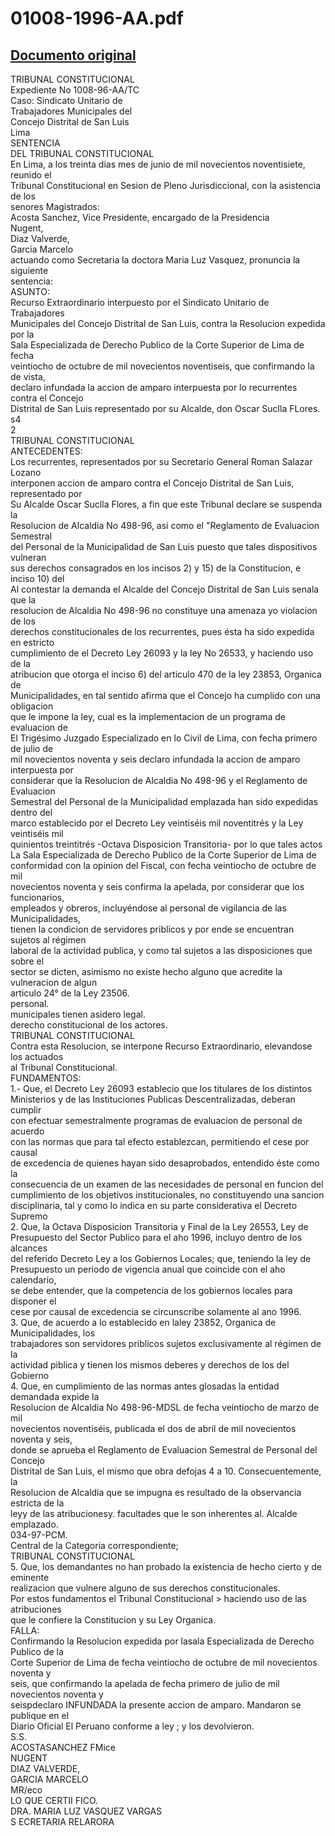 
01008-1996-AA.pdf
=================
  
[Documento original](https://tc.gob.pe/jurisprudencia/1997/01008-1996-AA.pdf)  
---  
TRIBUNAL CONSTITUCIONAL  
Expediente No 1008-96-AA/TC  
Caso: Sindicato Unitario de  
Trabajadores Municipales del  
Concejo Distrital de San Luis  
Lima  
SENTENCIA  
DEL TRIBUNAL CONSTITUCIONAL  
En Lima, a los treinta dias mes de junio de mil novecientos noventisiete, reunido el  
Tribunal Constitucional en Sesion de Pleno Jurisdiccional, con la asistencia de los  
senores Magistrados:  
Acosta Sanchez, Vice Presidente, encargado de la Presidencia  
Nugent,  
Diaz Valverde,  
Garcia Marcelo  
actuando como Secretaria la doctora Maria Luz Vasquez, pronuncia la siguiente  
sentencia:  
ASUNTO:  
Recurso Extraordinario interpuesto por el Sindicato Unitario de Trabajadores  
Municipales del Concejo Distrital de San Luis, contra la Resolucion expedida por la  
Sala Especializada de Derecho Publico de la Corte Superior de Lima de fecha  
veintiocho de octubre de mil novecientos noventiseis, que confirmando la de vista,  
declaro infundada la accion de amparo interpuesta por lo recurrentes contra el Concejo  
Distrital de San Luis representado por su Alcalde, don Oscar Suclla FLores.  
s4  
2  
TRIBUNAL CONSTITUCIONAL  
ANTECEDENTES:  
Los recurrentes, representados por su Secretario General Roman Salazar Lozano  
interponen accion de amparo contra el Concejo Distrital de San Luis, representado por  
Su Alcalde Oscar Suclla Flores, a fin que este Tribunal declare se suspenda la  
Resolucion de Alcaldia No 498-96, asi como el "Reglamento de Evaluacion Semestral  
del Personal de la Municipalidad de San Luis puesto que tales dispositivos vulneran  
sus derechos consagrados en los incisos 2) y 15) de la Constitucion, e inciso 10) del  
Al contestar la demanda el Alcalde del Concejo Distrital de San Luis senala que la  
resolucion de Alcaldia No 498-96 no constituye una amenaza yo violacion de los  
derechos constitucionales de los recurrentes, pues ésta ha sido expedida en estricto  
cumplimiento de el Decreto Ley 26093 y la ley No 26533, y haciendo uso de la  
atribucion que otorga el inciso 6) del articulo 470 de la ley 23853, Organica de  
Municipalidades, en tal sentido afirma que el Concejo ha cumplido con una obligacion  
que le impone la ley, cual es la implementacion de un programa de evaluacion de  
El Trigésimo Juzgado Especializado en lo Civil de Lima, con fecha primero de julio de  
mil novecientos noventa y seis declaro infundada la accion de amparo interpuesta por  
considerar que la Resolucion de Alcaldia No 498-96 y el Reglamento de Evaluacion  
Semestral del Personal de la Municipalidad emplazada han sido expedidas dentro del  
marco establecido por el Decreto Ley veintiséis mil noventitrés y la Ley veintiséis mil  
quinientos treintitrés -Octava Disposicion Transitoria- por lo que tales actos  
La Sala Especializada de Derecho Publico de la Corte Superior de Lima de  
conformidad con la opinion del Fiscal, con fecha veintiocho de octubre de mil  
novecientos noventa y seis confirma la apelada, por considerar que los funcionarios,  
empleados y obreros, incluyéndose al personal de vigilancia de las Municipalidades,  
tienen la condicion de servidores priblicos y por ende se encuentran sujetos al régimen  
laboral de la actividad publica, y como tal sujetos a las disposiciones que sobre el  
sector se dicten, asimismo no existe hecho alguno que acredite la vulneracion de algun  
articulo 24° de la Ley 23506.  
personal.  
municipales tienen asidero legal.  
derecho constitucional de los actores.  
TRIBUNAL CONSTITUCIONAL  
Contra esta Resolucion, se interpone Recurso Extraordinario, elevandose los actuados  
al Tribunal Constitucional.  
FUNDAMENTOS:  
1.- Que, el Decreto Ley 26093 establecio que los titulares de los distintos  
Ministerios y de las Instituciones Publicas Descentralizadas, deberan cumplir  
con efectuar semestralmente programas de evaluacion de personal de acuerdo  
con las normas que para tal efecto establezcan, permitiendo el cese por causal  
de excedencia de quienes hayan sido desaprobados, entendido éste como la  
consecuencia de un examen de las necesidades de personal en funcion del  
cumplimiento de los objetivos institucionales, no constituyendo una sancion  
disciplinaria, tal y como lo indica en su parte considerativa el Decreto Supremo  
2. Que, la Octava Disposicion Transitoria y Final de la Ley 26553, Ley de  
Presupuesto del Sector Publico para el aho 1996, incluyo dentro de los alcances  
del referido Decreto Ley a los Gobiernos Locales; que, teniendo la ley de  
Presupuesto un periodo de vigencia anual que coincide con el aho calendario,  
se debe entender, que la competencia de los gobiernos locales para disponer el  
cese por causal de excedencia se circunscribe solamente al ano 1996.  
3. Que, de acuerdo a lo establecido en laley 23852, Organica de Municipalidades, los  
trabajadores son servidores priblicos sujetos exclusivamente al régimen de la  
actividad piblica y tienen los mismos deberes y derechos de los del Gobierno  
4. Que, en cumplimiento de las normas antes glosadas la entidad demandada expide la  
Resolucion de Alcaldia No 498-96-MDSL de fecha veintiocho de marzo de mil  
novecientos noventiséis, publicada el dos de abril de mil novecientos noventa y seis,  
donde se aprueba el Reglamento de Evaluacion Semestral de Personal del Concejo  
Distrital de San Luis, el mismo que obra defojas 4 a 10. Consecuentemente, la  
Resolucion de Alcaldia que se impugna es resultado de la observancia estricta de la  
leyy de las atribucionesy. facultades que le son inherentes al. Alcalde emplazado.  
034-97-PCM.  
Central de la Categoria correspondiente;  
TRIBUNAL CONSTITUCIONAL  
5. Que, los demandantes no han probado la existencia de hecho cierto y de eminente  
realizacion que vulnere alguno de sus derechos constitucionales.  
Por estos fundamentos el Tribunal Constitucional > haciendo uso de las atribuciones  
que le confiere la Constitucion y su Ley Organica.  
FALLA:  
Confirmando la Resolucion expedida por lasala Especializada de Derecho Publico de la  
Corte Superior de Lima de fecha veintiocho de octubre de mil novecientos noventa y  
seis, que confirmando la apelada de fecha primero de julio de mil novecientos noventa y  
seispdeclaro INFUNDADA la presente accion de amparo. Mandaron se publique en el  
Diario Oficial El Peruano conforme a ley ; y los devolvieron.  
S.S.  
ACOSTASANCHEZ FMice  
NUGENT  
DIAZ VALVERDE,  
GARCIA MARCELO  
MR/eco  
LO QUE CERTII FICO.  
DRA. MARIA LUZ VASQUEZ VARGAS  
S ECRETARIA RELARORA